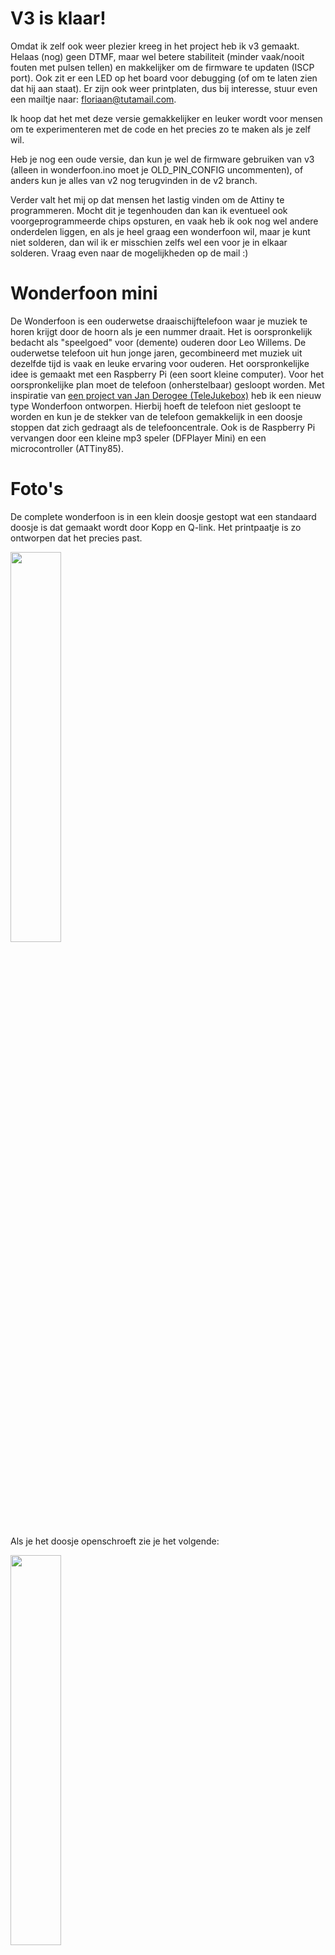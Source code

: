 <meta name="google-site-verification" content="D2DzTi8eTN-HyuHSnyPzxfvAiq60_1QDBox8yPDGH7g" />

# V3 is klaar!
Omdat ik zelf ook weer plezier kreeg in het project heb ik v3 gemaakt. Helaas (nog) geen DTMF, maar wel betere stabiliteit (minder vaak/nooit fouten met pulsen tellen) en makkelijker om de firmware te updaten (ISCP port). Ook zit er een LED op het board voor debugging (of om te laten zien dat hij aan staat). Er zijn ook weer printplaten, dus bij interesse, stuur even een mailtje naar: floriaan@tutamail.com.

Ik hoop dat het met deze versie gemakkelijker en leuker wordt voor mensen om te experimenteren met de code en het precies zo te maken als je zelf wil.

Heb je nog een oude versie, dan kun je wel de firmware gebruiken van v3 (alleen in wonderfoon.ino moet je OLD_PIN_CONFIG uncommenten), of anders kun je alles van v2 nog terugvinden in de v2 branch.

Verder valt het mij op dat mensen het lastig vinden om de Attiny te programmeren. Mocht dit je tegenhouden dan kan ik eventueel ook voorgeprogrammeerde chips opsturen, en vaak heb ik ook nog wel andere onderdelen liggen, en als je heel graag een wonderfoon wil, maar je kunt niet solderen, dan wil ik er misschien zelfs wel een voor je in elkaar solderen. Vraag even naar de mogelijkheden op de mail :)

# Wonderfoon mini
De Wonderfoon is een ouderwetse draaischijftelefoon waar je muziek te horen krijgt door de hoorn als je een nummer draait. Het is oorspronkelijk bedacht als "speelgoed" voor (demente) ouderen door Leo Willems. De ouderwetse telefoon uit hun jonge jaren, gecombineerd met muziek uit dezelfde tijd is vaak en leuke ervaring voor ouderen. Het oorspronkelijke idee is gemaakt met een Raspberry Pi (een soort kleine computer). Voor het oorspronkelijke plan moet de telefoon (onherstelbaar) gesloopt worden. Met inspiratie van [een project van Jan Derogee (TeleJukebox)](https://github.com/JanDerogee/TeleJukebox) heb ik een nieuw type Wonderfoon ontworpen. Hierbij hoeft de telefoon niet gesloopt te worden en kun je de stekker van de telefoon gemakkelijk in een doosje stoppen dat zich gedraagt als de telefooncentrale. Ook is de Raspberry Pi vervangen door een kleine mp3 speler (DFPlayer Mini) en een microcontroller (ATTiny85).

# Foto's
De complete wonderfoon is in een klein doosje gestopt wat een standaard doosje is dat gemaakt wordt door Kopp en Q-link. Het printpaatje is zo ontworpen dat het precies past.

<img src="img/dicht.jpeg" width="40%" />

Als je het doosje openschroeft zie je het volgende:

<img src="img/open.jpeg" width="40%" />

Er is een speciaal printplaatje ontworpen die precies in het doosje past.

<img src="img/printplaat.png" width="40%" />

# Ik wil er een bouwen
In het bestand Bouwhandleiding Wonderfoon staat een handleiding van hoe je er een kunt solderen en programmeren. Met de gerberfiles kun je een printplaat bestellen. Let er goed op bij het bestellen dat je controleert of het midden ook echt een gat wordt voor je de bestelling plaatst. Ik heb ook nog behoorlijk wat printplaatjes liggen, dus je kunt ze ook bij mij bestellen.

# Componentenlijst
Ik kreeg de vraag waar je de componenten kunt kopen. Hieronder een voorbeeld. Dit is zonder enige twijfel niet de goedkoopste optie, maar het kan je in ieder geval helpen met de juiste componenten vinden:

- Attiny85: https://opencircuit.nl/Product/ATtiny85-DIP8
- DFPlayer mini: https://opencircuit.nl/Product/DFPlayer-Een-mini-mp3-speler-voor-Arduino
- Header pins (ICSP): https://opencircuit.nl/Product/Male-header-2x40-2.54mm-zwart
- USB type B connector: https://www.conrad.nl/p/econ-connect-usbbu1bn-usb-connector-bus-inbouw-horizontaal-wit-1-stuks-1883654
- 10 uF elco: https://opencircuit.nl/Product/10uF-35V-Condensator-elektrolytisch
- 1 uF elco: https://opencircuit.nl/Product/1uF-450V-Condensator-elektrolytisch
- LED (optioneel): https://opencircuit.nl/Product/Rood-5mm-diffuse-LED-10-stuks
- 10 kOhm weerstand: https://opencircuit.nl/Product/10K%CE%A9-Metaalfilm-weerstand-1-4W-10-stuks
- 220 Ohm weerstand: https://opencircuit.nl/Product/220%CE%A9-Metaalfilm-weerstand-1-4W-10-stuks
- 2.7 kOhm (dit is 2kOhm, maar dat is ook wel prima): https://opencircuit.nl/Product/2K%CE%A9-Metaalfilm-weerstand-1-4W-10-stuks

# De liedjes nummeren is veel moeite...
Hier heeft Daan een python scriptje voor gemaakt dat je kunt gebruiken:
https://github.com/daanv98/mp3nu

# FAQ
Ik krijg vaak soortgelijke vragen die ik hieronder zal beantwoorden:

#### Hoe moet ik de bestanden op de SD kaart zetten (lees dit sowieso even door, dit zorgt voor het meest problemen)
De DFplayer mini is een handig en goedkoop stukje hardware, maar heeft een paar vreemde eigenschappen, waar je rekening mee moet houden als je bestanden op de SD kaart zet. Met de onderstaande stappen gaat het (bij mij althans) altijd goed:

- Formatteer de SD kaart (FAT)
- Zet eerst de 01/ map erop (https://github.com/floriaanpost/wonderfoon/tree/master/muziek). Dit mapje bevat de kiestoon die je hoort als je de hoorn van de haak neemt en de verbinding verbroken toon en nog wat zaken. Het is van cruciaal belang dat je dit eerst doet voor dat je iets met een MP3 map doet. Dit komt omdat de DFPlayer mini de nummering doet op basis van de volgorde waarop de liedjes op de SD kaart zijn gezet, dus die moeten als aller eerst op de SD kaart worden gezet.
- Maak hierna een mapje genaamd MP3 in de hoofdmap. Zet hierin liedjes op volgorde genummerd, startend met precies 4 cijfers. Alleen de eerste vier cijfers maken uit, daarna kun je alles schrijven wat je wil. Dit nummeren is veel werk, dus daarvoor kun je eventueel het Python scriptje van Daan gebruiken (zie hierboven), of zelf een bash-kunstwerktje maken, of gewoon handmatig te werk gaan. Let op dat er geen gaten zitten in de nummering! Zie als voorbeeld: https://github.com/floriaanpost/wonderfoon/tree/master/muziek/MP3
- Laat hierna de 01 map voor altijd met rust, je kunt wel dingen aanpassen in de MP3 map, maar let op dat er geen verborgen bestanden ontstaan op de SD kaart, die ziet de DFPlayer mini niet als verborgen bestanden, en dat kan zorgen voor vreemde problemen.

Als je een mac hebt (ik ben zelf zo'n persoon) heb je een beetje een probleem. Mac is heel gretig in het produceren van verborgen bestanden en hele trash mappen op sd kaarten. Het is mij maar zelden gelukt om het daar goed te doen. Ik pak nu altijd mijn Linux laptop, wat verreweg het beste gaat op dit gebied. Windows zorgt ook voor weinig problemen.

#### Ik heb de bestanden precies zoals hierboven op mijn SD kaart gezet, en toch werkt het niet.
Ik heb iemand gehad die SD kaartjes had gekocht die ook ik niet aan de praat heb gekregen. We hebben nog steeds geen idee wat het probleem was. Ik heb vaak de allergoedkoopste Kingston SD kaart gebruikt die ik kon vinden en daar nog nooit problemen mee gehad. Geen idee dus wat dit precies kan zijn, maar een andere SD kaart proberen is geen slecht idee.

#### Ik denk dat mijn ATtiny85 niet goed is geprogrammeerd
Als de led op enig moment knippert, betekent dat hoogstwaarschijnlijk dat de ATtiny85 goed is geprogrammeerd, aangezien die de LED aanstuurt, als de LED dus knippert, zoek dan naar een andere oorzaak dan de ATtiny85. Doet de LED helemaal niets, dan is er een goede kans dat de ATtiny85 inderdaad niet goed is geprogrammeerd. 

#### De LED blijft knipperen, en de wonderfoon werkt niet
Zo lang de led knippert is de ATtiny85 bezig met verbinding maken met de kleine MP3 speler, de DFPLayer mini. Dit gaat zelden meteen goed zodra je hem in het stopcontact steekt, de DFPlayer heeft wat meer tijd nodig om op te starten dan de ATtiny85. Als het knipperen echter niet stopt, dan gaat er iets mis. Dit kan betekenen dat er geen SD kaart in de DFPlayer zit (maar ik ga ervan uit dat jullie dat niet vergeten), of dat er iets is waardoor de bestanden op de SD kaart niet goed gelezen kunnen worden, zie het eerste punt over hoe je bestanden op de SD kaart moet zetten, en het tweede punt over sommige SD kaarten die niet werken.

#### Ik hoor bijvoorbeeld de "verkeerd verbonden" toon als ik de hoorn opneem in plaats van de kiestoon, of meteen een liedje
Zet de liedjes juist op de SD kaart, zoals beschreven in het eerste punt. Als je een mac hebt, probeer een windows/linux computer te vinden en probeer het daarmee, of zoek uit hoe het wel lukt op een mac en vertel het mij ;)

#### Ik wil de ATtiny85 programmeren met een Arduino, maar het lukt me niet
Een USBasp is veel makkelijker om te programmeren, en heel goedkoop, maar als je het toch met een arduino wil doen kun je deze handleiding volgen:
https://create.arduino.cc/projecthub/arjun/programming-attiny85-with-arduino-uno-afb829
Er is alleen een ding dat hier niet vermeld staat en dat is dat wanneer je de "ArduinoISP" sketch op de arduino zet je regel 81 moet uncommenten (// #define USE_OLD_STYLE_WIRING). Verder is gebruik ik een kloksnelheid van 1MHz voor de attiny (hoewel hoger ook zou moeten werken).

#### De sketch compileert niet bij het programmeren. 
Je moet de attiny eerst toevoegen aan de arduino IDE.
Volg de instructies van deze repository: https://github.com/damellis/attiny 

